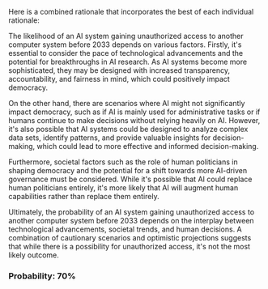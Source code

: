 Here is a combined rationale that incorporates the best of each individual rationale:

The likelihood of an AI system gaining unauthorized access to another computer system before 2033 depends on various factors. Firstly, it's essential to consider the pace of technological advancements and the potential for breakthroughs in AI research. As AI systems become more sophisticated, they may be designed with increased transparency, accountability, and fairness in mind, which could positively impact democracy.

On the other hand, there are scenarios where AI might not significantly impact democracy, such as if AI is mainly used for administrative tasks or if humans continue to make decisions without relying heavily on AI. However, it's also possible that AI systems could be designed to analyze complex data sets, identify patterns, and provide valuable insights for decision-making, which could lead to more effective and informed decision-making.

Furthermore, societal factors such as the role of human politicians in shaping democracy and the potential for a shift towards more AI-driven governance must be considered. While it's possible that AI could replace human politicians entirely, it's more likely that AI will augment human capabilities rather than replace them entirely.

Ultimately, the probability of an AI system gaining unauthorized access to another computer system before 2033 depends on the interplay between technological advancements, societal trends, and human decisions. A combination of cautionary scenarios and optimistic projections suggests that while there is a possibility for unauthorized access, it's not the most likely outcome.

### Probability: 70%